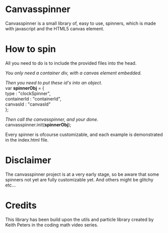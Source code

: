 # Canvasspinner

Canvasspinner is a small library of, easy to use, spinners, which is made with javascript and the HTML5 canvas element. 

# How to spin
All you need to do is to include the provided files into the head.

<i>You only need a container div, with a canvas element embedded. </i><br>


<i>Then you need to put these id's into an object. </i> <br>
var <b>spinnerObj</b> = { <br>
    type : "clockSpinner", <br>
    containerId : "containerId",<br>
    canvasId : "canvasId"<br>
};<br>

<i>Then call the canvasspinner, and your done.</i><br>
canvasspinner.init(<b>spinnerObj</b>);

Every spinner is ofcourse customizable, and each example is demonstrated in the index.html file.</b></b>

# Disclaimer
The canvasspinner project is at a very early stage, so be aware that some spinners not yet are fully customizable yet. And others might be glitchy etc...</b></b>

# Credits

This library has been build upon the utils and particle library created by Keith Peters in the coding math video series. 


